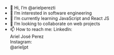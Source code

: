 - 👋 Hi, I’m @arielperezti
- 👀 I’m interested in software engineering
- 🌱 I’m currently learning JavaScript and React JS
- 💞️ I’m looking to collaborate on web projects
- 📫 How to reach me: 
LinkedIn: <div href="https://co.linkedin.com/in/arielperezti">Ariel José Perez</a></div>
Instagram: <div href="https://www.instagram.com/arieljpt/">@arieljpt</a></div>
               

<!---
arielperezti/arielperezti is a ✨ special ✨ repository because its `README.md` (this file) appears on your GitHub profile.
You can click the Preview link to take a look at your changes.
--->
